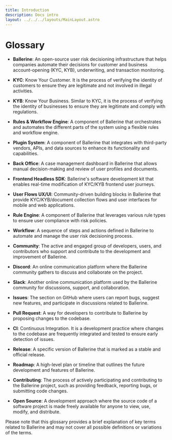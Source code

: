```yaml
---
title: Introduction
description: Docs intro
layout: ../../../layouts/MainLayout.astro
---
```

# Glossary

- **Ballerine**: An open-source user risk decisioning infrastructure that helps companies automate their decisions for customer and business account-opening (KYC, KYB), underwriting, and transaction monitoring.

- **KYC**: Know Your Customer. It is the process of verifying the identity of customers to ensure they are legitimate and not involved in illegal activities.

- **KYB**: Know Your Business. Similar to KYC, it is the process of verifying the identity of businesses to ensure they are legitimate and comply with regulations.

- **Rules & Workflow Engine**: A component of Ballerine that orchestrates and automates the different parts of the system using a flexible rules and workflow engine.

- **Plugin System**: A component of Ballerine that integrates with third-party vendors, APIs, and data sources to enhance its functionality and capabilities.

- **Back Office**: A case management dashboard in Ballerine that allows manual decision-making and review of user profiles and documents.

- **Frontend Headless SDK**: Ballerine's software development kit that enables real-time modification of KYC/KYB frontend user journeys.

- **User Flows UX/UI**: Community-driven building blocks in Ballerine that provide KYC/KYB/document collection flows and user interfaces for mobile and web applications.

- **Rule Engine**: A component of Ballerine that leverages various rule types to ensure user compliance with risk policies.

- **Workflow**: A sequence of steps and actions defined in Ballerine to automate and manage the user risk decisioning process.

- **Community**: The active and engaged group of developers, users, and contributors who support and contribute to the development and improvement of Ballerine.

- **Discord**: An online communication platform where the Ballerine community gathers to discuss and collaborate on the project.

- **Slack**: Another online communication platform used by the Ballerine community for discussions, support, and collaboration.

- **Issues**: The section on GitHub where users can report bugs, suggest new features, and participate in discussions related to Ballerine.

- **Pull Request**: A way for developers to contribute to Ballerine by proposing changes to the codebase.

- **CI**: Continuous Integration. It is a development practice where changes to the codebase are frequently integrated and tested to ensure early detection of issues.

- **Release**: A specific version of Ballerine that is marked as a stable and official release.

- **Roadmap**: A high-level plan or timeline that outlines the future development and features of Ballerine.

- **Contributing**: The process of actively participating and contributing to the Ballerine project, such as providing feedback, reporting bugs, or submitting code changes.

- **Open Source**: A development approach where the source code of a software project is made freely available for anyone to view, use, modify, and distribute.

Please note that this glossary provides a brief explanation of key terms related to Ballerine and may not cover all possible definitions or variations of the terms.
